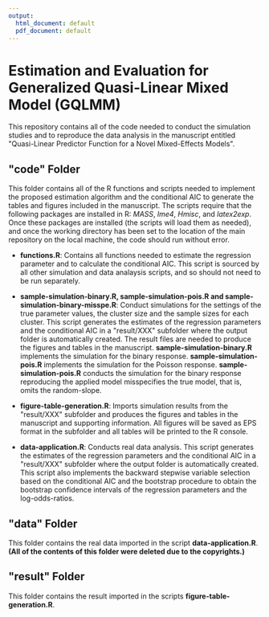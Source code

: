 ```yaml
---
output:
  html_document: default
  pdf_document: default
---
```

# Estimation and Evaluation for Generalized Quasi-Linear Mixed Model (GQLMM)

This repository contains all of the code needed to conduct the simulation studies and to reproduce the data analysis in the manuscript entitled "Quasi-Linear Predictor Function for a Novel Mixed-Effects Models".

## "code" Folder

This folder contains all of the R functions and scripts needed to implement the proposed estimation algorithm and the conditional AIC to generate the tables and figures included in the manuscript. 
The scripts require that the following packages are installed in R: *MASS*, *lme4*, *Hmisc*, and *latex2exp*. 
Once these packages are installed (the scripts will load them as needed), and once the working directory has been set to the location of the main repository on the local machine, the code should run without error. 

+ **functions.R**: Contains all functions needed to estimate the regression parameter and to calculate the conditional AIC. 
This script is sourced by all other simulation and data analaysis scripts, and so should not need to be run separately.

+ **sample-simulation-binary.R, sample-simulation-pois.R and sample-simulation-binary-misspe.R**:  Conduct simulations for the settings of the true parameter values, the cluster size and the sample sizes for each cluster.
This script generates the estimates of the regression parameters and the conditional AIC in a "result/XXX" subfolder where the output folder is automatically created.
The result files are needed to produce the figures and tables in the manuscript.
**sample-simulation-binary.R** implements the simulation for the binary response.
**sample-simulation-pois.R** implements the simulation for the Poisson response.
**sample-simulation-pois.R** conducts the simulation for the binary response reproducing the applied model misspecifies the true model, that is, omits the random-slope.

+ **figure-table-generation.R**: Imports simulation results from the "result/XXX" subfolder and produces the figures and tables in the manuscript and supporting information.
All figures will be saved as EPS format in the subfolder and all tables will be printed to the R console.

+ **data-application.R**: Conducts real data analysis.
This script generates the estimates of the regression parameters and the conditional AIC in a "result/XXX" subfolder where the output folder is automatically created.
This script also implements the backward stepwise variable selection based on the conditional AIC and the bootstrap procedure to obtain the bootstrap confidence intervals of the regression parameters and the log-odds-ratios.

## "data" Folder

This folder contains the real data imported in the script **data-application.R**.
**(All of the contents of this folder were deleted due to the copyrights.)**


## "result" Folder

This folder contains the result imported in the scripts **figure-table-generation.R**.
